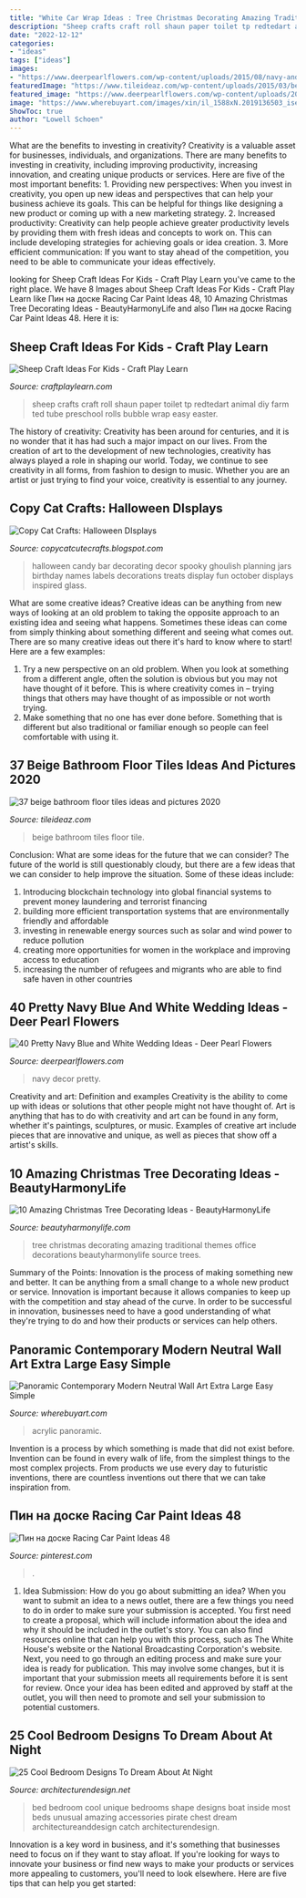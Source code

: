 ```yaml
---
title: "White Car Wrap Ideas : Tree Christmas Decorating Amazing Traditional Themes Office Decorations Beautyharmonylife Source Trees"
description: "Sheep crafts craft roll shaun paper toilet tp redtedart animal diy farm ted tube preschool rolls bubble wrap easy easter"
date: "2022-12-12"
categories:
- "ideas"
tags: ["ideas"]
images:
- "https://www.deerpearlflowers.com/wp-content/uploads/2015/08/navy-and-white-wedding-decor-with-a-splash-of-burlap.jpg"
featuredImage: "https://www.tileideaz.com/wp-content/uploads/2015/03/beige_bathroom_floor_tiles_11.jpg"
featured_image: "https://www.deerpearlflowers.com/wp-content/uploads/2015/08/navy-and-white-wedding-decor-with-a-splash-of-burlap.jpg"
image: "https://www.wherebuyart.com/images/xin/il_1588xN.2019136503_ise1.jpg"
ShowToc: true
author: "Lowell Schoen"
---
```



What are the benefits to investing in creativity?
Creativity is a valuable asset for businesses, individuals, and organizations. There are many benefits to investing in creativity, including improving productivity, increasing innovation, and creating unique products or services. Here are five of the most important benefits: 1. Providing new perspectives: When you invest in creativity, you open up new ideas and perspectives that can help your business achieve its goals. This can be helpful for things like designing a new product or coming up with a new marketing strategy. 2. Increased productivity: Creativity can help people achieve greater productivity levels by providing them with fresh ideas and concepts to work on. This can include developing strategies for achieving goals or idea creation. 3. More efficient communication: If you want to stay ahead of the competition, you need to be able to communicate your ideas effectively.

	

		
looking for Sheep Craft Ideas For Kids - Craft Play Learn you've came to the right place. We have 8 Images about Sheep Craft Ideas For Kids - Craft Play Learn like Пин на доске Racing Car Paint Ideas 48, 10 Amazing Christmas Tree Decorating Ideas - BeautyHarmonyLife and also Пин на доске Racing Car Paint Ideas 48. Here it is:
		
    
## Sheep Craft Ideas For Kids - Craft Play Learn

<img loading=lazy src="https://www.craftplaylearn.com/wp-content/uploads/2020/04/TP-Roll-Shaun-the-Sheep-by-Red-Ted-Art.jpg" onerror="this.onerror=null;this.src='https://tse1.mm.bing.net/th?id=OIP.NaOwJ7COTbTfPapPjPWFdwHaJ_&amp;pid=15.1';" alt="Sheep Craft Ideas For Kids - Craft Play Learn">

_Source: craftplaylearn.com_

>sheep crafts craft roll shaun paper toilet tp redtedart animal diy farm ted tube preschool rolls bubble wrap easy easter. 

	

The history of creativity:
Creativity has been around for centuries, and it is no wonder that it has had such a major impact on our lives. From the creation of art to the development of new technologies, creativity has always played a role in shaping our world. Today, we continue to see creativity in all forms, from fashion to design to music. Whether you are an artist or just trying to find your voice, creativity is essential to any journey.

    
## Copy Cat Crafts: Halloween DIsplays

<img loading=lazy src="http://3.bp.blogspot.com/_1IwJSFYdX2s/TIAm8XZbqjI/AAAAAAAAZAk/02AndYH0vF8/s1600/Tray+of+Halloween+Candy+012.JPG" onerror="this.onerror=null;this.src='https://tse4.mm.bing.net/th?id=OIP.uRo_8sQVW54KPeTfOrGuRAHaLG&amp;pid=15.1';" alt="Copy Cat Crafts: Halloween DIsplays">

_Source: copycatcutecrafts.blogspot.com_

>halloween candy bar decorating decor spooky ghoulish planning jars birthday names labels decorations treats display fun october displays inspired glass. 

	

What are some creative ideas?
Creative ideas can be anything from new ways of looking at an old problem to taking the opposite approach to an existing idea and seeing what happens. Sometimes these ideas can come from simply thinking about something different and seeing what comes out. There are so many creative ideas out there it's hard to know where to start! Here are a few examples: 
1. Try a new perspective on an old problem. When you look at something from a different angle, often the solution is obvious but you may not have thought of it before. This is where creativity comes in – trying things that others may have thought of as impossible or not worth trying. 
2. Make something that no one has ever done before. Something that is different but also traditional or familiar enough so people can feel comfortable with using it.

    
## 37 Beige Bathroom Floor Tiles Ideas And Pictures 2020

<img loading=lazy src="https://www.tileideaz.com/wp-content/uploads/2015/03/beige_bathroom_floor_tiles_11.jpg" onerror="this.onerror=null;this.src='https://tse3.mm.bing.net/th?id=OIP.yyxRoUMJCalOZzDrPlCpOAHaH3&amp;pid=15.1';" alt="37 beige bathroom floor tiles ideas and pictures 2020">

_Source: tileideaz.com_

>beige bathroom tiles floor tile. 

	

Conclusion: What are some ideas for the future that we can consider?
The future of the world is still questionably cloudy, but there are a few ideas that we can consider to help improve the situation. Some of these ideas include: 
1. Introducing blockchain technology into global financial systems to prevent money laundering and terrorist financing 
2. building more efficient transportation systems that are environmentally friendly and affordable 
3. investing in renewable energy sources such as solar and wind power to reduce pollution 
4. creating more opportunities for women in the workplace and improving access to education 
5. increasing the number of refugees and migrants who are able to find safe haven in other countries 

    
## 40 Pretty Navy Blue And White Wedding Ideas - Deer Pearl Flowers

<img loading=lazy src="https://www.deerpearlflowers.com/wp-content/uploads/2015/08/navy-and-white-wedding-decor-with-a-splash-of-burlap.jpg" onerror="this.onerror=null;this.src='https://tse4.mm.bing.net/th?id=OIP.T0VsyfoyIE2KTBdkc_788wHaLM&amp;pid=15.1';" alt="40 Pretty Navy Blue and White Wedding Ideas - Deer Pearl Flowers">

_Source: deerpearlflowers.com_

>navy decor pretty. 

	

Creativity and art: Definition and examples
Creativity is the ability to come up with ideas or solutions that other people might not have thought of. Art is anything that has to do with creativity and art can be found in any form, whether it's paintings, sculptures, or music. Examples of creative art include pieces that are innovative and unique, as well as pieces that show off a artist's skills.

    
## 10 Amazing Christmas Tree Decorating Ideas - BeautyHarmonyLife

<img loading=lazy src="https://beautyharmonylife.com/wp-content/uploads/2013/11/traditional-.jpg" onerror="this.onerror=null;this.src='https://tse2.mm.bing.net/th?id=OIP.UJEixgty-ME6V9j55zSqYgAAAA&amp;pid=15.1';" alt="10 Amazing Christmas Tree Decorating Ideas - BeautyHarmonyLife">

_Source: beautyharmonylife.com_

>tree christmas decorating amazing traditional themes office decorations beautyharmonylife source trees. 

	

Summary of the Points:
Innovation is the process of making something new and better. It can be anything from a small change to a whole new product or service. Innovation is important because it allows companies to keep up with the competition and stay ahead of the curve. In order to be successful in innovation, businesses need to have a good understanding of what they're trying to do and how their products or services can help others.

    
## Panoramic Contemporary Modern Neutral Wall Art Extra Large Easy Simple

<img loading=lazy src="https://www.wherebuyart.com/images/xin/il_1588xN.2019136503_ise1.jpg" onerror="this.onerror=null;this.src='https://tse4.mm.bing.net/th?id=OIP.RE07RyYNiiUh4fgCGUC4-gHaD7&amp;pid=15.1';" alt="Panoramic Contemporary Modern Neutral Wall Art Extra Large Easy Simple">

_Source: wherebuyart.com_

>acrylic panoramic. 

	

Invention is a process by which something is made that did not exist before. Invention can be found in every walk of life, from the simplest things to the most complex projects. From products we use every day to futuristic inventions, there are countless inventions out there that we can take inspiration from.

    
## Пин на доске Racing Car Paint Ideas 48

<img loading=lazy src="https://i.pinimg.com/736x/73/e7/a6/73e7a627ed5c4c4045bede26369f3629.jpg" onerror="this.onerror=null;this.src='https://tse1.mm.bing.net/th?id=OIP.e9zfigoXWJOgcNDAu53V-gHaLG&amp;pid=15.1';" alt="Пин на доске Racing Car Paint Ideas 48">

_Source: pinterest.com_

>. 

	

1. Idea Submission: How do you go about submitting an idea?
When you want to submit an idea to a news outlet, there are a few things you need to do in order to make sure your submission is accepted. 
You first need to create a proposal, which will include information about the idea and why it should be included in the outlet's story. You can also find resources online that can help you with this process, such as The White House's website or the National Broadcasting Corporation's website. 
Next, you need to go through an editing process and make sure your idea is ready for publication. This may involve some changes, but it is important that your submission meets all requirements before it is sent for review. 
Once your idea has been edited and approved by staff at the outlet, you will then need to promote and sell your submission to potential customers.

    
## 25 Cool Bedroom Designs To Dream About At Night

<img loading=lazy src="http://cdn.architecturendesign.net/wp-content/uploads/2014/09/24-unique-bed-in-car-shape.jpg" onerror="this.onerror=null;this.src='https://tse4.mm.bing.net/th?id=OIP.-4ELo5yXT_nqAxC_ig_rRgHaGM&amp;pid=15.1';" alt="25 Cool Bedroom Designs To Dream About At Night">

_Source: architecturendesign.net_

>bed bedroom cool unique bedrooms shape designs boat inside most beds unusual amazing accessories pirate chest dream architectureanddesign catch architecturendesign. 

	

Innovation is a key word in business, and it's something that businesses need to focus on if they want to stay afloat. If you're looking for ways to innovate your business or find new ways to make your products or services more appealing to customers, you'll need to look elsewhere. Here are five tips that can help you get started: 

